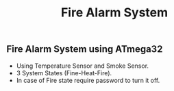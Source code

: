 <!DOCTYPE html>
<html>
<head>
</head>
<body>
  <header>
    <h1>Fire Alarm System</h1>
  </header>
  
  <section>
    <h2>Fire Alarm System using ATmega32</h2>
    <ul>
      <li>Using Temperature Sensor and Smoke Sensor.</li>
      <li>3 System States (Fine-Heat-Fire).</li>
      <li>In case of Fire state require password to turn it off.</li>
    </ul>
  </section>
</body>
</html>